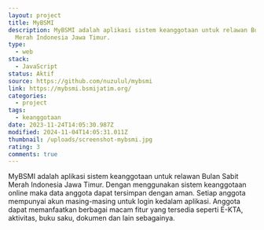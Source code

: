 ```yaml
---
layout: project
title: MyBSMI
description: MyBSMI adalah aplikasi sistem keanggotaan untuk relawan Bulan Sabit
  Merah Indonesia Jawa Timur.
type:
  - web
stack:
  - JavaScript
status: Aktif
source: https://github.com/nuzulul/mybsmi
link: https://mybsmi.bsmijatim.org/
categories:
  - project
tags:
  - keanggotaan
date: 2023-11-24T14:05:30.987Z
modified: 2024-11-04T14:05:31.011Z
thumbnail: /uploads/screenshot-mybsmi.jpg
rating: 3
comments: true
---
```

MyBSMI adalah aplikasi sistem keanggotaan untuk relawan Bulan Sabit Merah Indonesia Jawa Timur. Dengan menggunakan sistem keanggotaan online maka data anggota dapat tersimpan dengan aman. Setiap anggota mempunyai akun masing-masing untuk login kedalam aplikasi. Anggota dapat memanfaatkan berbagai macam fitur yang tersedia seperti E-KTA, aktivitas, buku saku, dokumen dan lain sebagainya.